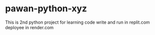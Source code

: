 # pawan-python-xyz
This is 2nd python project for learning
code write and run in replit.com
deployee in render.com